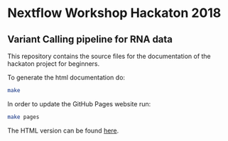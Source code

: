 # Nextflow Workshop Hackaton 2018

## Variant Calling pipeline for RNA data

This repository contains the source files for the documentation of the hackaton project for beginners.

To generate the html documentation do:

```bash
make
```

In order to update the GitHub Pages website run:

```bash
make pages
```

The HTML version can be found [here](https://nextflow-io.github.io/nf-hack18).
